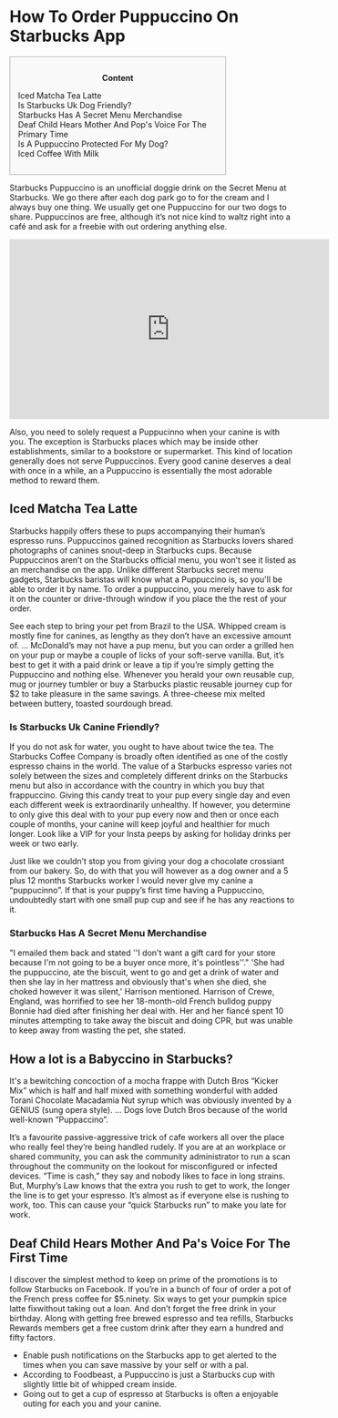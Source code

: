 <h1>How To Order Puppuccino On Starbucks App</h1>

<div id="toc" style="background: #f9f9f9;border: 1px solid #aaa;display: table;margin-bottom: 1em;padding: 1em;width: 350px;"><p class="toctitle" style="font-weight: 700;text-align: center;">Content</p><ul class="toc_list"><li><a href="#toc-0">Iced Matcha Tea Latte</a></li><li><a href="#toc-1">Is Starbucks Uk Dog Friendly?</a></li><li><a href="#toc-2">Starbucks Has A Secret Menu Merchandise</a></li><li><a href="#toc-3">Deaf Child Hears Mother And Pop's Voice For The Primary Time</a></li><li><a href="#toc-5">Is A Puppuccino Protected For My Dog?</a></li><li><a href="#toc-7">Iced Coffee With Milk</a></li></ul></div>
<p>Starbucks Puppuccino is an unofficial doggie drink on the Secret Menu at Starbucks. We go there after each dog park go to for the cream and I always buy one thing. We usually get one Puppuccino for our two dogs to share. Puppuccinos are free, although it’s not nice kind to waltz right into a café and ask for a freebie with out ordering anything else.</p>
<div style='text-align:center'><iframe width='561' height='316' src='https://www.youtube.com/embed/QWaYm0p-AM8' frameborder='0' alt='how to order puppuccino on starbucks app' allowfullscreen></iframe></div>
<p>Also, you need to solely request a Puppucinno when your canine is with you. The exception is Starbucks places which may be inside other establishments, similar to a bookstore or supermarket. This kind of location generally does not serve Puppuccinos. Every good canine deserves a deal with once in a while, an a Puppuccino is essentially the most adorable method to reward them.</p>
<h2 id="toc-0">Iced Matcha Tea Latte</h2>
<p>Starbucks happily offers these to pups accompanying their human’s espresso runs. Puppuccinos gained recognition as Starbucks lovers shared photographs of canines snout-deep in Starbucks cups. Because Puppuccinos aren’t on the Starbucks official menu, you won’t see it listed as an merchandise on the app. Unlike different Starbucks secret menu gadgets, Starbucks baristas will know what a Puppuccino is, so you'll be able to order it by name. To order a puppuccino, you merely have to ask for it on the counter or drive-through window if you place the the rest of your order.</p>

<p>See each step to bring your pet from Brazil to the USA. Whipped cream is mostly fine for canines, as lengthy as they don’t have an excessive amount of. … McDonald’s may not have a pup menu, but you can order a grilled hen on your pup or maybe a couple of licks of your soft-serve vanilla. But, it’s best to get it with a paid drink or leave a tip if you’re simply getting the Puppuccino and nothing else. Whenever you herald your own reusable cup, mug or journey tumbler or buy a Starbucks plastic reusable journey cup for $2 to take pleasure in the same savings. A three-cheese mix melted between buttery, toasted sourdough bread.</p>
<h3 id="toc-1">Is Starbucks Uk Canine Friendly?</h3>
<p>If you do not ask for water, you ought to have about twice the tea. The Starbucks Coffee Company is broadly often identified as one of the costly espresso chains in the world. The value of a Starbucks espresso varies not solely between the sizes and completely different drinks on the Starbucks menu but also in accordance with the country in which you buy that frappuccino. Giving this candy treat to your pup every single day and even each different week is extraordinarily unhealthy. If however, you determine to only give this deal with to your pup every now and then or once each couple of months, your canine will keep joyful and healthier for much longer. Look like a VIP for your Insta peeps by asking for holiday drinks per week or two early.</p>

<p>Just like we couldn’t stop you from giving your dog a chocolate crossiant from our bakery. So, do with that you will however as a dog owner and a 5 plus 12 months Starbucks worker I would never give my canine a “puppucinno”. If that is your puppy’s first time having a Puppuccino, undoubtedly start with one small pup cup and see if he has any reactions to it.</p>
<h3 id="toc-2">Starbucks Has A Secret Menu Merchandise</h3>
<p>"I emailed them back and stated ''I don't want a gift card for your store because I'm not going to be a buyer once more, it's pointless''." 'She had the puppuccino, ate the biscuit, went to go and get a drink of water and then she lay in her mattress and obviously that's when she died, she choked however it was silent,' Harrison mentioned. Harrison of Crewe, England, was horrified to see her 18-month-old French bulldog puppy Bonnie had died after finishing her deal with. Her and her fiancé spent 10 minutes attempting to take away the biscuit and doing CPR, but was unable to keep away from wasting the pet, she stated.</p>
<div itemScope itemProp="mainEntity" itemType="https://schema.org/Question">  <div itemProp="name"><h2>How a lot is a Babyccino in Starbucks?</h2></div>  <div itemScope itemProp="acceptedAnswer" itemType="https://schema.org/Answer">      <div itemProp="text"><p>It's a bewitching concoction of a mocha frappe with Dutch Bros “Kicker Mix” which is half and half mixed with something wonderful with added Torani Chocolate Macadamia Nut syrup which was obviously invented by a GENIUS (sung opera style). ... Dogs love Dutch Bros because of the world well-known “Puppaccino”.</p></div>  </div></div>
<p>It’s a favourite passive-aggressive trick of cafe workers all over the place who really feel they’re being handled rudely. If you are at an workplace or shared community, you can ask the community administrator to run a scan throughout the community on the lookout for misconfigured or infected devices. “Time is cash,” they say and nobody likes to face in long strains. But, Murphy’s Law knows that the extra you rush to get to work, the longer the line is to get your espresso. It’s almost as if everyone else is rushing to work, too. This can cause your “quick Starbucks run” to make you late for work.</p>
<h2 id="toc-3">Deaf Child Hears Mother And Pa's Voice For The First Time</h2>
<p>I discover the simplest method to keep on prime of the promotions is to follow Starbucks on Facebook. If you’re in a bunch of four of order a pot of the French press coffee for $5.ninety. Six ways to get your pumpkin spice latte fixwithout taking out a loan. And don’t forget the free drink in your birthday. Along with getting free brewed espresso and tea refills, Starbucks Rewards members get a free custom drink after they earn a hundred and fifty factors.</p>
<ul><li>Enable push notifications on the Starbucks app to get alerted to the times when you can save massive by your self or with a pal.</li><li>According to Foodbeast, a Puppuccino is just a Starbucks cup with slightly little bit of whipped cream inside.</li><li>Going out to get a cup of espresso at Starbucks is often a enjoyable outing for each you and your canine.</li></ul>
